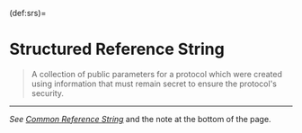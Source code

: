 (def:srs)=
# Structured Reference String
> A collection of public parameters for a protocol which were created using information that must remain secret to ensure the protocol's security.
---

*See [Common Reference String](def:crs)* and the note at the bottom of the page.